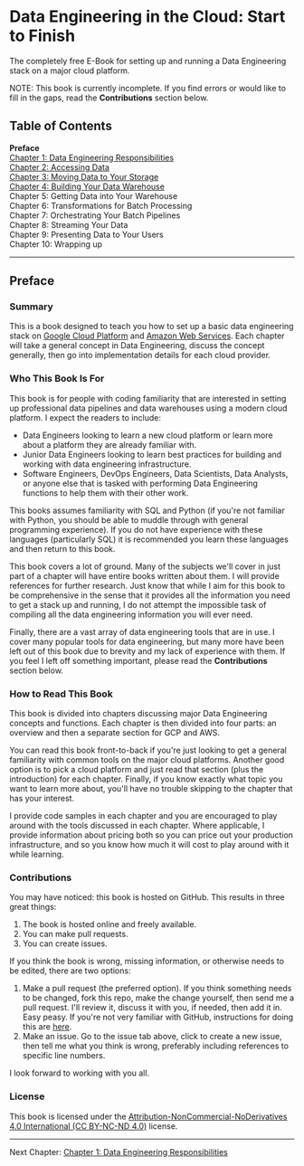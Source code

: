 # Data Engineering in the Cloud: Start to Finish
The completely free E-Book for setting up and running a Data Engineering stack on a major cloud platform.

NOTE: This book is currently incomplete. If you find errors or would like to fill in the gaps, read the **Contributions** section below.

## Table of Contents
**Preface** <br>
[Chapter 1: Data Engineering Responsibilities](https://github.com/Nunie123/data_engineering_book/blob/master/ch_1_data_engineering_responsibilities.md) <br>
[Chapter 2: Accessing Data](https://github.com/Nunie123/data_engineering_book/blob/master/ch_2_accessing_data.md)<br>
[Chapter 3: Moving Data to Your Storage](https://github.com/Nunie123/data_engineering_book/blob/master/ch_3_moving_data_to_storage.md)<br>
[Chapter 4: Building Your Data Warehouse](https://github.com/Nunie123/data_engineering_book/blob/master/ch_4_building_data_warehouse.md)<br>
Chapter 5: Getting Data into Your Warehouse<br>
Chapter 6: Transformations for Batch Processing<br>
Chapter 7: Orchestrating Your Batch Pipelines<br>
Chapter 8: Streaming Your Data<br>
Chapter 9: Presenting Data to Your Users<br>
Chapter 10: Wrapping up

---

## Preface

### Summary
This is a book designed to teach you how to set up a basic data engineering stack on [Google Cloud Platform](https://cloud.google.com/) and [Amazon Web Services](https://aws.amazon.com/). Each chapter will take a general concept in Data Engineering, discuss the concept generally, then go into implementation details for each cloud provider.

### Who This Book Is For
This book is for people with coding familiarity that are interested in setting up professional data pipelines and data warehouses using a modern cloud platform. I expect the readers to include:
* Data Engineers looking to learn a new cloud platform or learn more about a platform they are already familiar with.
* Junior Data Engineers looking to learn best practices for building and working with data engineering infrastructure.
* Software Engineers, DevOps Engineers, Data Scientists, Data Analysts, or anyone else that is tasked with performing Data Engineering functions to help them with their other work.

This books assumes familiarity with SQL and Python (if you're not familiar with Python, you should be able to muddle through with general programming experience). If you do not have experience with these languages (particularly SQL) it is recommended you learn these languages and then return to this book.

This book covers a lot of ground. Many of the subjects we'll cover in just part of a chapter will have entire books written about them. I will provide references for further research. Just know that while I aim for this book to be comprehensive in the sense that it provides all the information you need to get a stack up and running, I do not attempt the impossible task of compiling all the data engineering information you will ever need.

Finally, there are a vast array of data engineering tools that are in use. I cover many popular tools for data engineering, but many more have been left out of this book due to brevity and my lack of experience with them. If you feel I left off something important, please read the **Contributions** section below.

### How to Read This Book
This book is divided into chapters discussing major Data Engineering concepts and functions. Each chapter is then divided into four parts: an overview and then a separate section for GCP and AWS. 

You can read this book front-to-back if you're just looking to get a general familiarity with common tools on the major cloud platforms. Another good option is to pick a cloud platform and just read that section (plus the introduction) for each chapter. Finally, if you know exactly what topic you want to learn more about, you'll have no trouble skipping to the chapter that has your interest.

I provide code samples in each chapter and you are encouraged to play around with the tools discussed in each chapter. Where applicable, I provide information about pricing both so you can price out your production infrastructure, and so you know how much it will cost to play around with it while learning.

### Contributions

You may have noticed: this book is hosted on GitHub. This results in three great things:
1. The book is hosted online and freely available.
2. You can make pull requests.
3. You can create issues.

If you think the book is wrong, missing information, or otherwise needs to be edited, there are two options:
1. Make a pull request (the preferred option). If you think something needs to be changed, fork this repo, make the change yourself, then send me a pull request. I'll review it, discuss it with you, if needed, then add it in. Easy peasy. If you're not very familiar with GitHub, instructions for doing this are [here](https://gist.github.com/Chaser324/ce0505fbed06b947d962).
2. Make an issue. Go to the issue tab above, click to create a new issue, then tell me what you think is wrong, preferably including references to specific line numbers.

I look forward to working with you all.

### License
This book is licensed under the [Attribution-NonCommercial-NoDerivatives 4.0 International (CC BY-NC-ND 4.0)](https://creativecommons.org/licenses/by-nc-nd/4.0/) license.

---

Next Chapter: [Chapter 1: Data Engineering Responsibilities](https://github.com/Nunie123/data_engineering_book/blob/master/ch_1_data_engineering_responsibilities.md)